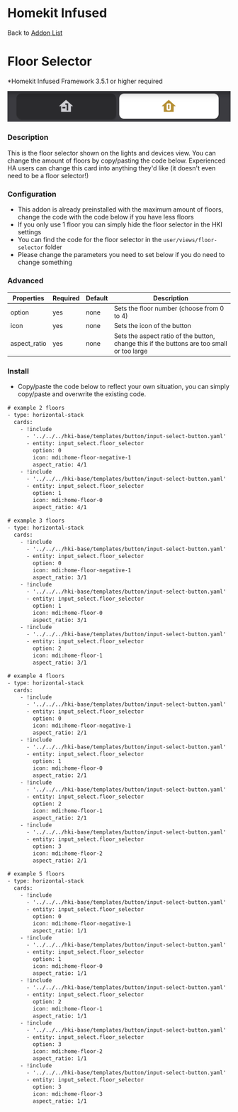 # Homekit Infused

Back to [Addon List](../addon_list.md)

# Floor Selector
*Homekit Infused Framework 3.5.1 or higher required

![Homekit Infused](../images/floor-selector.png)

### Description
This is the floor selector shown on the lights and devices view. You can change the amount of floors by copy/pasting the code below.
Experienced HA users can change this card into anything they'd like (it doesn't even need to be a floor selector!)

### Configuration
- This addon is already preinstalled with the maximum amount of floors, change the code with the code below if you have less floors
- If you only use 1 floor you can simply hide the floor selector in the HKI settings
- You can find the code for the floor selector in the `user/views/floor-selector` folder
- Please change the parameters you need to set below if you do need to change something

### Advanced

| Properties | Required | Default | Description |
|----------------------------------|-------------|----------------------------------|----------------------------------------------------------------------------------------------------------------------------------------------------------------------|
| option | yes | none | Sets the floor number (choose from 0 to 4) |
| icon | yes | none | Sets the icon of the button |
| aspect_ratio | yes | none | Sets the aspect ratio of the button, change this if the buttons are too small or too large |

### Install
- Copy/paste the code below to reflect your own situation, you can simply copy/paste and overwrite the existing code.
```
# example 2 floors
- type: horizontal-stack
  cards:
    - !include
      - '../../../hki-base/templates/button/input-select-button.yaml'
      - entity: input_select.floor_selector
        option: 0
        icon: mdi:home-floor-negative-1
        aspect_ratio: 4/1
    - !include
      - '../../../hki-base/templates/button/input-select-button.yaml'
      - entity: input_select.floor_selector
        option: 1
        icon: mdi:home-floor-0
        aspect_ratio: 4/1
```
```
# example 3 floors
- type: horizontal-stack
  cards:
    - !include
      - '../../../hki-base/templates/button/input-select-button.yaml'
      - entity: input_select.floor_selector
        option: 0
        icon: mdi:home-floor-negative-1
        aspect_ratio: 3/1
    - !include
      - '../../../hki-base/templates/button/input-select-button.yaml'
      - entity: input_select.floor_selector
        option: 1
        icon: mdi:home-floor-0
        aspect_ratio: 3/1
    - !include
      - '../../../hki-base/templates/button/input-select-button.yaml'
      - entity: input_select.floor_selector
        option: 2
        icon: mdi:home-floor-1
        aspect_ratio: 3/1
```
```
# example 4 floors
- type: horizontal-stack
  cards:
    - !include
      - '../../../hki-base/templates/button/input-select-button.yaml'
      - entity: input_select.floor_selector
        option: 0
        icon: mdi:home-floor-negative-1
        aspect_ratio: 2/1
    - !include
      - '../../../hki-base/templates/button/input-select-button.yaml'
      - entity: input_select.floor_selector
        option: 1
        icon: mdi:home-floor-0
        aspect_ratio: 2/1
    - !include
      - '../../../hki-base/templates/button/input-select-button.yaml'
      - entity: input_select.floor_selector
        option: 2
        icon: mdi:home-floor-1
        aspect_ratio: 2/1
    - !include
      - '../../../hki-base/templates/button/input-select-button.yaml'
      - entity: input_select.floor_selector
        option: 3
        icon: mdi:home-floor-2
        aspect_ratio: 2/1
```
```
# example 5 floors
- type: horizontal-stack
  cards:
    - !include
      - '../../../hki-base/templates/button/input-select-button.yaml'
      - entity: input_select.floor_selector
        option: 0
        icon: mdi:home-floor-negative-1
        aspect_ratio: 1/1
    - !include
      - '../../../hki-base/templates/button/input-select-button.yaml'
      - entity: input_select.floor_selector
        option: 1
        icon: mdi:home-floor-0
        aspect_ratio: 1/1
    - !include
      - '../../../hki-base/templates/button/input-select-button.yaml'
      - entity: input_select.floor_selector
        option: 2
        icon: mdi:home-floor-1
        aspect_ratio: 1/1
    - !include
      - '../../../hki-base/templates/button/input-select-button.yaml'
      - entity: input_select.floor_selector
        option: 3
        icon: mdi:home-floor-2
        aspect_ratio: 1/1
    - !include
      - '../../../hki-base/templates/button/input-select-button.yaml'
      - entity: input_select.floor_selector
        option: 3
        icon: mdi:home-floor-3
        aspect_ratio: 1/1
```

